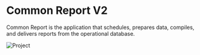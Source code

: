 # Common Report V2

Common Report is the application that schedules, prepares data, compiles, and delivers reports from the operational database.

![Project](https://storage.cebroker.com/CEBroker/41afc866-1e0b-4d72-805e-006e0528834a)
